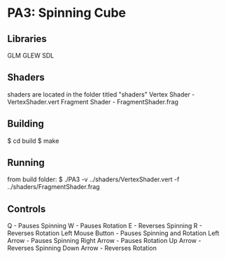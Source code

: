 # PA3: Spinning Cube

## Libraries
GLM
GLEW
SDL

## Shaders
shaders are located in the folder titled "shaders"
Vertex Shader - VertexShader.vert
Fragment Shader - FragmentShader.frag

## Building
$ cd build
$ make

## Running
from build folder:
$ ./PA3 -v ../shaders/VertexShader.vert -f ../shaders/FragmentShader.frag

## Controls
Q - Pauses Spinning
W - Pauses Rotation
E - Reverses Spinning
R - Reverses Rotation
Left Mouse Button - Pauses Spinning and Rotation
Left Arrow - Pauses Spinning
Right Arrow - Pauses Rotation
Up Arrow - Reverses Spinning
Down Arrow - Reverses Rotation

